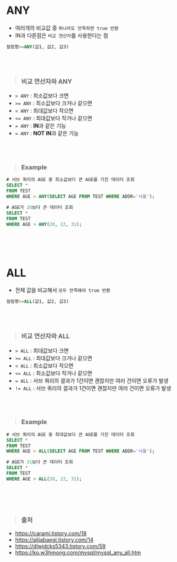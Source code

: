 # ANY
- 여러개의 비교값 중 ```하나라도 만족하면 true 반환```
- IN과 다른점은 ```비교 연산자```를 사용한다는 점
```sql
컬럼명>=ANY(값1, 값2, 값3)
```
<br><br>

> ### 비교 연산자와 ANY
- ```> ANY``` : 최소값보다 크면
- ```>= ANY``` : 최소값보다 크거나 같으면
- ```< ANY``` : 최대값보다 작으면
- ```<= ANY``` : 최대값보다 작거나 같으면
- ```= ANY``` : **IN**과 같은 기능
- ```= ANY``` : **NOT IN**과 같은 기능

<br><br>

> ### Example
```sql
# 서브 쿼리의 AGE 중 최소값보다 큰 AGE를 가진 데이터 조회
SELECT *
FROM TEST
WHERE AGE > ANY(SELECT AGE FROM TEST WHERE ADDR='서울');

# AGE가 20보다 큰 데이터 조회
SELECT *
FROM TEST
WHERE AGE > ANY(20, 22, 31);
```

<br><br><br>

# ALL
- 전체 값을 비교해서 ```모두 만족해야 true 반환```
```sql
컬럼명>=ALL(값1, 값2, 값3)
```
<br><br>

> ### 비교 연산자와 ALL
- ```> ALL``` : 최대값보다 크면
- ```>= ALL``` : 최대값보다 크거나 같으면
- ```< ALL``` : 최소값보다 작으면
- ```<= ALL``` : 최소값보다 작거나 같으면
- ```= ALL``` : 서브 쿼리의 결과가 1건이면 괜찮지만 여러 건이면 오류가 발생
- ```!= ALL``` : 서브 쿼리의 결과가 1건이면 괜찮지만 여러 건이면 오류가 발생

<br><br>

> ### Example
```sql
# 서브 쿼리의 AGE 중 최대값보다 큰 AGE를 가진 데이터 조회
SELECT *
FROM TEST
WHERE AGE > ALL(SELECT AGE FROM TEST WHERE ADDR='서울');

# AGE가 31보다 큰 데이터 조회
SELECT *
FROM TEST
WHERE AGE > ALL(20, 22, 31);
```

<br><br><br>

> ### 출처
- https://carami.tistory.com/18
- https://aljjabaegi.tistory.com/14
- https://dlwjdcks5343.tistory.com/59
- https://ko.w3hmong.com/mysql/mysql_any_all.htm
